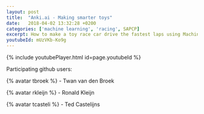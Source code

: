 ```yaml
---
layout: post
title:  "Anki.ai - Making smarter toys"
date:   2018-04-02 13:32:28 +0200
categories: ['machine learning', 'racing', SAPCP]
excerpt: How to make a toy race car drive the fastest laps using Machine Learning
youtubeId: mUzVKb-Ko9g
---
```


{% include youtubePlayer.html id=page.youtubeId %}

Participating github users:

{% avatar tbroek %} - Twan van den Broek

{% avatar rkleijn %} - Ronald Kleijn

{% avatar tcasteli %} - Ted Castelijns